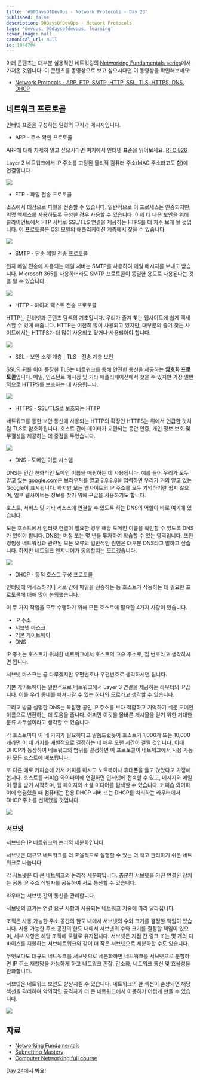 ```yaml
---
title: '#90DaysOfDevOps - Network Protocols - Day 23'
published: false
description: 90DaysOfDevOps - Network Protocols
tags: 'devops, 90daysofdevops, learning'
cover_image: null
canonical_url: null
id: 1048704
---
```


아래 콘텐츠는 대부분 실용적인 네트워킹의 [Networking Fundamentals series](https://www.youtube.com/playlist?list=PLIFyRwBY_4bRLmKfP1KnZA6rZbRHtxmXi)에서 가져온 것입니다. 이 콘텐츠를 동영상으로 보고 싶으시다면 이 동영상을 확인해보세요:

- [Network Protocols - ARP, FTP, SMTP, HTTP, SSL, TLS, HTTPS, DNS, DHCP](https://www.youtube.com/watch?v=E5bSumTAHZE&list=PLIFyRwBY_4bRLmKfP1KnZA6rZbRHtxmXi&index=12)

## 네트워크 프로토콜

인터넷 표준을 구성하는 일련의 규칙과 메시지입니다.

- ARP - 주소 확인 프로토콜

ARP에 대해 자세히 알고 싶으시다면 여기에서 인터넷 표준을 읽어보세요. [RFC 826](https://datatracker.ietf.org/doc/html/rfc826)

Layer 2 네트워크에서 IP 주소를 고정된 물리적 컴퓨터 주소(MAC 주소라고도 함)에 연결합니다.

![](/2022/Days/Images/Day23_Networking1.png)

- FTP - 파일 전송 프로토콜

소스에서 대상으로 파일을 전송할 수 있습니다. 일반적으로 이 프로세스는 인증되지만, 익명 액세스를 사용하도록 구성한 경우 사용할 수 있습니다. 이제 더 나은 보안을 위해 클라이언트에서 FTP 서버로 SSL/TLS 연결을 제공하는 FTPS를 더 자주 보게 될 것입니다. 이 프로토콜은 OSI 모델의 애플리케이션 계층에서 찾을 수 있습니다.

![](/2022/Days/Images/Day23_Networking2.png)

- SMTP - 단순 메일 전송 프로토콜

전자 메일 전송에 사용되는 메일 서버는 SMTP를 사용하여 메일 메시지를 보내고 받습니다. Microsoft 365를 사용하더라도 SMTP 프로토콜이 동일한 용도로 사용된다는 것을 알 수 있습니다.

![](/2022/Days/Images/Day23_Networking3.png)

- HTTP - 하이퍼 텍스트 전송 프로토콜

HTTP는 인터넷과 콘텐츠 탐색의 기초입니다. 우리가 즐겨 찾는 웹사이트에 쉽게 액세스할 수 있게 해줍니다. HTTP는 여전히 많이 사용되고 있지만, 대부분의 즐겨 찾는 사이트에서는 HTTPS가 더 많이 사용되고 있거나 사용되어야 합니다.

![](/2022/Days/Images/Day23_Networking4.png)

- SSL - 보안 소켓 계층 | TLS - 전송 계층 보안

SSL의 뒤를 이어 등장한 TLS는 네트워크를 통해 안전한 통신을 제공하는 **암호화 프로토콜**입니다. 메일, 인스턴트 메시징 및 기타 애플리케이션에서 찾을 수 있지만 가장 일반적으로 HTTPS를 보호하는 데 사용됩니다.

![](/2022/Days/Images/Day23_Networking5.png)

- HTTPS - SSL/TLS로 보호되는 HTTP

네트워크를 통한 보안 통신에 사용되는 HTTP의 확장인 HTTPS는 위에서 언급한 것처럼 TLS로 암호화됩니다. 호스트 간에 데이터가 교환되는 동안 인증, 개인 정보 보호 및 무결성을 제공하는 데 중점을 두었습니다.

![](/2022/Days/Images/Day23_Networking6.png)

- DNS - 도메인 이름 시스템

DNS는 인간 친화적인 도메인 이름을 매핑하는 데 사용됩니다. 예를 들어 우리가 모두 알고 있는 [google.com](https://google.com)은 브라우저를 열고 [8.8.8.8](https://8.8.8.8)을 입력하면 우리가 거의 알고 있는 Google이 표시됩니다. 하지만 모든 웹사이트의 IP 주소를 모두 기억하기란 쉽지 않으며, 일부 웹사이트는 정보를 찾기 위해 구글을 사용하기도 합니다.

호스트, 서비스 및 기타 리소스에 연결할 수 있도록 하는 DNS의 역할이 바로 여기에 있습니다.

모든 호스트에서 인터넷 연결이 필요한 경우 해당 도메인 이름을 확인할 수 있도록 DNS가 있어야 합니다. DNS는 며칠 또는 몇 년을 투자하여 학습할 수 있는 영역입니다. 또한 경험상 네트워킹과 관련된 모든 오류의 일반적인 원인은 대부분 DNS라고 말하고 싶습니다. 하지만 네트워크 엔지니어가 동의할지는 모르겠습니다.

![](/2022/Days/Images/Day23_Networking7.png)

- DHCP - 동적 호스트 구성 프로토콜

인터넷에 액세스하거나 서로 간에 파일을 전송하는 등 호스트가 작동하는 데 필요한 프로토콜에 대해 많이 논의했습니다.

이 두 가지 작업을 모두 수행하기 위해 모든 호스트에 필요한 4가지 사항이 있습니다.

- IP 주소
- 서브넷 마스크
- 기본 게이트웨이
- DNS

IP 주소는 호스트가 위치한 네트워크에서 호스트의 고유 주소로, 집 번호라고 생각하시면 됩니다.

서브넷 마스크는 곧 다루겠지만 우편번호나 우편번호로 생각하시면 됩니다.

기본 게이트웨이는 일반적으로 네트워크에서 Layer 3 연결을 제공하는 라우터의 IP입니다. 이를 우리 동네를 빠져나갈 수 있는 하나의 도로라고 생각할 수 있습니다.

그리고 방금 설명한 DNS는 복잡한 공인 IP 주소를 보다 적합하고 기억하기 쉬운 도메인 이름으로 변환하는 데 도움을 줍니다. 어쩌면 이것을 올바른 게시물을 얻기 위한 거대한 분류 사무실이라고 생각할 수 있습니다.

각 호스트마다 이 네 가지가 필요하다고 말씀드렸듯이 호스트가 1,000개 또는 10,000개라면 이 네 가지를 개별적으로 결정하는 데 매우 오랜 시간이 걸릴 것입니다. 이때 DHCP가 등장하여 네트워크의 범위를 결정하면 이 프로토콜이 네트워크에서 사용 가능한 모든 호스트에 배포됩니다.

또 다른 예로 커피숍에 가서 커피를 마시고 노트북이나 휴대폰을 들고 앉았다고 가정해 봅시다. 호스트를 커피숍 와이파이에 연결하면 인터넷에 접속할 수 있고, 메시지와 메일이 핑을 받기 시작하며, 웹 페이지와 소셜 미디어를 탐색할 수 있습니다. 커피숍 와이파이에 연결했을 때 컴퓨터는 전용 DHCP 서버 또는 DHCP를 처리하는 라우터에서 DHCP 주소를 선택했을 것입니다.

![](/2022/Days/Images/Day23_Networking8.png)

### 서브넷

서브넷은 IP 네트워크의 논리적 세분화입니다.

서브넷은 대규모 네트워크를 더 효율적으로 실행할 수 있는 더 작고 관리하기 쉬운 네트워크로 나눕니다.

각 서브넷은 더 큰 네트워크의 논리적 세분화입니다. 충분한 서브넷을 가진 연결된 장치는 공통 IP 주소 식별자를 공유하여 서로 통신할 수 있습니다.

라우터는 서브넷 간의 통신을 관리합니다.

서브넷의 크기는 연결 요구 사항과 사용되는 네트워크 기술에 따라 달라집니다.

조직은 사용 가능한 주소 공간의 한도 내에서 서브넷의 수와 크기를 결정할 책임이 있습니다.
사용 가능한 주소 공간의 한도 내에서 서브넷의 수와 크기를 결정할 책임이 있으며, 세부 사항은 해당 조직에 로컬로 유지됩니다. 서브넷은 지점 간 링크 또는 몇 개의 디바이스를 지원하는 서브네트워크와 같이 더 작은 서브넷으로 세분화할 수도 있습니다.

무엇보다도 대규모 네트워크를 서브넷으로 세분화하면
네트워크를 서브넷으로 분할하면 IP 주소
재할당을 가능하게 하고 네트워크 혼잡, 간소화, 네트워크 통신 및 효율성을 완화합니다.

서브넷은 네트워크 보안도 향상시킬 수 있습니다.
네트워크의 한 섹션이 손상되면 해당 섹션을 격리하여 악의적인 공격자가 더 큰 네트워크에서 이동하기 어렵게 만들 수 있습니다.

![](/2022/Days/Images/Day23_Networking9.png)

## 자료

- [Networking Fundamentals](https://www.youtube.com/playlist?list=PLIFyRwBY_4bRLmKfP1KnZA6rZbRHtxmXi)
- [Subnetting Mastery](https://www.youtube.com/playlist?list=PLIFyRwBY_4bQUE4IB5c4VPRyDoLgOdExE)
- [Computer Networking full course](https://www.youtube.com/watch?v=IPvYjXCsTg8)

[Day 24](day24.md)에서 봐요!
